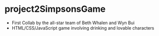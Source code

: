 # project2SimpsonsGame

- First Collab by the all-star team of Beth Whalen and Wyn Bui
- HTML/CSS/JavaScript game involving drinking and lovable characters